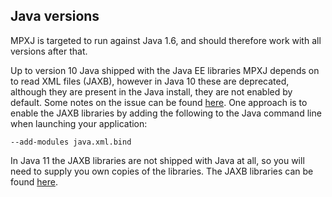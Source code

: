 ## Java versions
MPXJ is targeted to run against Java 1.6, and should therefore work with all versions after that.

Up to version 10 Java shipped with the Java EE libraries MPXJ depends on to read XML files (JAXB), however in
Java 10 these are deprecated, although they are present in the Java install, they are not
enabled by default. Some notes on the issue can be found [here](https://stackoverflow.com/questions/43574426/how-to-resolve-java-lang-noclassdeffounderror-javax-xml-bind-jaxbexception-in-j/46455026).
One approach is to enable the JAXB libraries by adding the following to the Java command line when launching your application: 

```
--add-modules java.xml.bind
```

In Java 11 the JAXB libraries are not shipped with Java at all, so you will need to supply you own copies of the libraries.
The JAXB libraries can be found  [here](https://javaee.github.io/jaxb-v2/).  